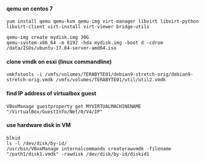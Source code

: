 #### qemu on centos 7 

```
yum install qemu qemu-kvm qemu-img virt-manager libvirt libvirt-python libvirt-client virt-install virt-viewer bridge-utils

qemu-img create mydisk.img 30G
qemu-system-x86_64 -m 8192 -hda mydisk.img -boot d -cdrom /data/ISOs/ubuntu-17.04-server-amd64.iso
```

#### clone vmdk on esxi (linux commandline)
```
vmkfstools -i /vmfs/volumes/TERABYTE01/debian9-stretch-orig/debian9-stretch-orig.vmdk /vmfs/volumes/TERABYTE01/util/util2.vmdk
```

#### find IP address of virtualbox guest
```
VBoxManage guestproperty get MYVIRTUALMACHINENAME "/VirtualBox/GuestInfo/Net/0/V4/IP"
```

#### use hardware disk in VM
```
blkid
ls -l /dev/disk/by-id/
/usr/bin/VBoxManage internalcommands createrawvmdk -filename "/path1/disk1.vmdk" -rawdisk /dev/disk/by-id/diskid1
```
